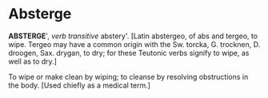 # Absterge

**ABSTERGE**', _verb transitive_ abstery'. \[Latin abstergeo, of abs and tergeo, to wipe. Tergeo may have a common origin with the Sw. torcka, G. trocknen, D. droogen, Sax. drygan, to dry; for these Teutonic verbs signify to wipe, as well as to dry.\]

To wipe or make clean by wiping; to cleanse by resolving obstructions in the body. \[Used chiefly as a medical term.\]